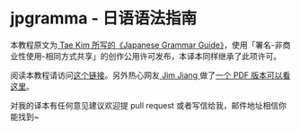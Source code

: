 # jpgramma - 日语语法指南

本教程原文为[ Tae Kim 所写的《Japanese Grammar Guide》](http://guidetojapanese.org/learn/grammar)，使用「署名-非商业性使用-相同方式共享」的创作公用许可发布，本译本同样继承了此项许可。

阅读本教程请访问[这个链接](https://res.wokanxing.info/jpgramma/)。另外热心网友[ Jim Jiang ](https://blog.wokanxing.info/about#c_5655608640405504)做了[一个 PDF 版本可以看这里](https://github.com/jiangming1399/tae-kim_cn_latex_go/releases)。

对我的译本有任何意见建议欢迎提 pull request 或者写信给我，邮件地址相信你能找到~
